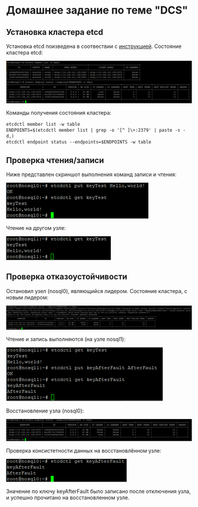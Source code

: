# Домашнее задание по теме "DCS"

## Установка кластера etcd

Установка etcd поизведена в соотвествии с [инструкцией](https://facsiaginsa.com/etcd/how-to-setup-etcd-cluster).
Состояние кластера etcd:

![etcd status](./task10-status.PNG)

Команды получения состояния кластера:

```
etcdctl member list -w table
ENDPOINTS=$(etcdctl member list | grep -o '[^ ]\+:2379' | paste -s -d,)
etcdctl endpoint status --endpoints=$ENDPOINTS -w table

```

## Проверка чтения/записи

Ниже представлен скриншот выполнения команд записи и чтения:

![etcd put get](./task10-put-get.PNG)

Чтение на другом узле:

![etcd put get](./task10-put-get-another.PNG)

## Проверка отказоустойчивости

Остановил узел (nosql0), являющийся лидером. Состояние кластера, с новым лидером:

![etcd put get](./task10-status-after-fault.PNG)

Чтение и запись выполняются (на узле nosql1):

![etcd put get after fault](./task10-put-get-after-fault.PNG)

Восстановление узла (nosql0):

![etcd put get after fault restore node](./task10-status-after-fault-restore.PNG)

Проверка консистетности данных на восстановлённом узле:

![etcd put get after fault data](./task10-status-after-fault-data.PNG)

Значение по ключу keyAfterFault было записано после отключения узла, и
успешно прочитано на восстановленном узле.

